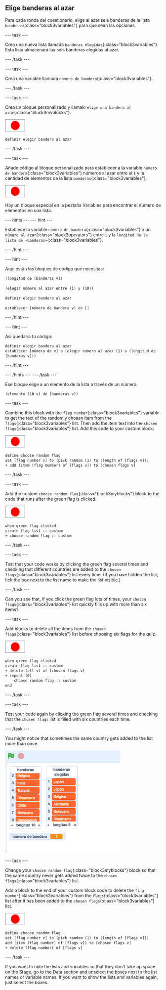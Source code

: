 ## Elige banderas al azar

Para cada ronda del cuestionario, elige al azar seis banderas de la lista `banderas`{:class="block3variables"} para que sean las opciones.

\--- task \---

Crea una nueva lista llamada `banderas elegidas`{:class="block3variables"}. Esta lista almacenará las seis banderas elegidas al azar.

\--- /task \---

\--- task \---

Crea una variable llamada `número de bandera`{:class="block3variables"}.

\--- /task \---

\--- task \---

Crea un bloque personalizado y llámalo `elige una bandera al azar`{:class="block3myblocks"}.

![Flag sprite](images/flag-sprite.png)

```blocks3
definir elegir bandera al azar
```

\--- /task \---

\--- task \---

Añade código al bloque personalizado para establecer a la variable `número de bandera`{:class="block3variables"} números al azar entre el `1` y la cantidad de elementos de la lista `banderas`{:class="block3variables"}.

![Flag sprite](images/flag-sprite.png)

Hay un bloque especial en la pestaña Variables para encontrar el número de elementos en una lista.

\--- hints \--- \--- hint \---

Establece la variable `número de bandera`{:class="block3variables"} a un `número al azar`{:class="block3operators"} entre `1` y la `longitud de la lista de «banderas»`{:class="block3variables"}.

\--- /hint \---

\--- hint \---

Aquí están los bloques de código que necesitas:

```blocks3
(longitud de [banderas v])

(elegir número al azar entre (1) y (10))

definir elegir bandera al azar

establecer [número de bandera v] en []
```

\--- /hint \---

\--- hint \---

Así quedaría tu código:

```blocks3
definir elegir bandera al azar
establecer [número de v] a (elegir número al azar (1) a (longitud de [banderas v]))
```

\--- /hint \---

\--- /hints \--- \--- /task \---

Ese bloque elige a un elemento de la lista a través de un número:

```blocks3
(elemento (10 v) de [banderas v])
```

\--- task \---

Combine this block with the `flag number`{:class="block3variables"} variable to get the text of the randomly chosen item from the `flags`{:class="block3variables"} list. Then add the item text into the `chosen flags`{:class="block3variables"} list. Add this code to your custom block:

![Flag sprite](images/flag-sprite.png)

```blocks3
define choose random flag
set [flag number v] to (pick random (1) to (length of [flags v]))
+ add (item (flag number) of [flags v]) to [chosen flags v]
```

\--- /task \---

\--- task \---

Add the custom `choose random flag`{:class="block3myblocks"} block to the code that runs after the green flag is clicked.

![Flag sprite](images/flag-sprite.png)

```blocks3
when green flag clicked
create flag list :: custom
+ choose random flag :: custom
```

\--- /task \---

\--- task \---

Test that your code works by clicking the green flag several times and checking that different countries are added to the `chosen flags`{:class="block3variables"} list every time. (If you have hidden the list, tick the box next to the list name to make the list visible.)

\--- /task \---

Can you see that, if you click the green flag lots of times, your `chosen flags`{:class="block3variables"} list quickly fills up with more than six items?

\--- task \---

Add blocks to delete all the items from the `chosen flags`{:class="block3variables"} list before choosing six flags for the quiz.

![Flag sprite](images/flag-sprite.png)

```blocks3
when green flag clicked
create flag list :: custom
+ delete (all v) of [chosen flags v]
+ repeat (6)
    choose random flag :: custom
end
```

\--- /task \---

\--- task \---

Test your code again by clicking the green flag several times and checking that the `chosen flags` list is filled with six countries each time.

\--- /task \---

You might notice that sometimes the same country gets added to the list more than once.

![Duplicate countries](images/duplicate-countries.png)

\--- task \---

Change your `choose random flag`{:class="block3myblocks"} block so that the same country never gets added twice to the `chosen flags`{:class="block3variables"} list.

Add a block to the end of your custom block code to delete the `flag number`{:class="block3variables"} from the `flags`{:class="block3variables"} list after it has been added to the `chosen flags`{:class="block3variables"} list.

![Flag sprite](images/flag-sprite.png)

```blocks3
define choose random flag
set [flag number v] to (pick random (1) to (length of [flags v]))
add (item (flag number) of [flags v]) to [chosen flags v]
+ delete (flag number) of [flags v]
```

\--- /task \---

If you want to hide the lists and variables so that they don't take up space on the Stage, go to the Data section and unselect the boxes next to the list names or variable names. If you want to show the lists and variables again, just select the boxes.